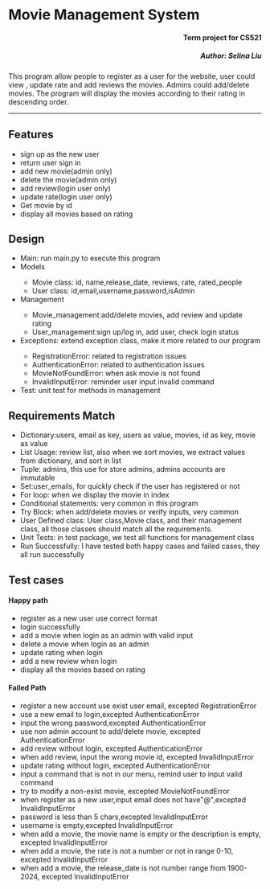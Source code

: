 <h1>Movie Management System</h1>
<h4 style="text-align: right;">Term project for CS521</h4>
<h5 style="text-align: right;">Author: Selina Liu</h5>

<p>This program allow people to register as a user for the website, user could view , update rate and add reviews the  movies. Admins could
add/delete movies. The program will display the movies according to their rating in descending order. </p>
<hr>
<h2>Features</h2>
<ul>
<li>sign up as the new user</li>
<li>return user sign in</li>
<li>add new movie(admin only)</li>
<li>delete the movie(admin only)</li>
<li>add review(login user only)</li>
<li>update rate(login user only)</li>
<li>Get movie by id</li>
<li>display all movies based on rating </li>

</ul>

<h2> Design</h2>
<ul>
<li>Main: run main.py to execute this program</li>
<li>Models</li>
    <ul>
        <li>Movie class: id, name,release_date, reviews, rate, rated_people</li>
        <li>User class: id,email,username,password,isAdmin</li>
    </ul>
<li>Management</li>
    <ul>
    <li>Movie_management:add/delete movies, add review and update rating</li>
    <li>User_management:sign up/log in, add user, check login status</li>
    </ul>
<li>Exceptions: extend exception class, make it more related to our program</li>
    <ul>
    <li>RegistrationError: related to registration issues</li>
    <li>AuthenticationError: related to authentication issues</li>
    <li>MovieNotFoundError: when ask movie is not found</li>
    <li>InvalidInputError: reminder user input invalid command</li>
    </ul>
<li>Test: unit test for methods in management</li>


</ul>


<h2> Requirements Match</h2>
<ul>
<li>Dictionary:users, email as key, users as value, movies, id as key, movie as value</li>
<li>List Usage: review list, also when we sort movies, we extract values from dictionary, and sort in list
<li>Tuple: admins, this use for store admins, admins accounts are immutable</li>
<li>Set:user_emails, for quickly check if the user has registered or not</li>
<li>For loop: when we display the movie in index</li>
<li>Conditional statements: very common in this program</li>
<li>Try Block: when add/delete movies or verify inputs, very common</li>
<li>User Defined class: User class,Movie class, and their management class, all those classes should match all the requirements.
<li>Unit Tests: in test package, we test all functions for management class</li>
<li>Run Successfully: I have tested both happy cases and failed cases, they all run successfully</li>
</ul>

<h2> Test cases</h2>
<h4>Happy path</h4>
<ul>
<li>register as a new user use correct format</li>
<li>login successfully</li>
<li>add a movie when login as an admin with valid input</li>
<li>delete a movie when login as an admin</li>
<li>update rating when login</li>
<li>add a new review when login</li>
<li>display all the movies based on rating</li>
</ul>

<h4> Failed Path</h4>
<ul>
    <li>register a new account use exist user email, excepted RegistrationError</li>
    <li>use a new email to login,excepted AuthenticationError</li>
    <li>input the wrong password,excepted AuthenticationError</li>
    <li>use non admin account to add/delete movie, excepted AuthenticationError</li>
    <li>add review without login, excepted AuthenticationError</li>
    <li> when add review, input the wrong movie id, excepted InvalidInputError</li>
    <li>update rating without login, excepted AuthenticationError</li>
    <li>input a command that is not in our menu, remind user to input valid command</li>
    <li>try to modify a non-exist movie, excepted MovieNotFoundError</li>
    <li>when register as a new user,input email does not have"@",excepted InvalidInputError</li>
    <li>password is less than 5 chars,excepted InvalidInputError </li>
    <li>username is empty,excepted InvalidInputError</li>
    <li>when add a movie, the movie name is empty or the description is empty, excepted InvalidInputError</li>
    <li>when add a movie, the rate is not a number or not in range 0-10, excepted InvalidInputError</li>
    <li>when add a movie, the release_date is not number range from 1900-2024, excepted InvalidInputError</li>
</ul>


